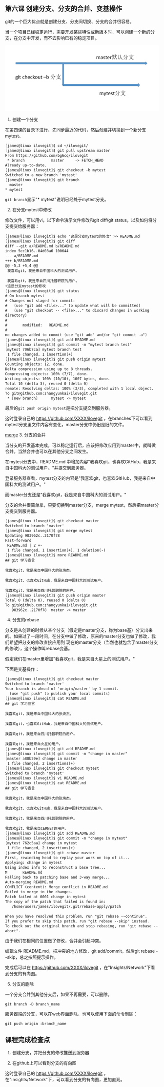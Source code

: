 ## 第六课 创建分支、分支的合并、变基操作

git的一个巨大优点就是创建分支、分支间切换、分支的合并很容易。

当一个项目已经稳定运行，需要开发某些特性或新版本时，可以创建一个新的分支，在分支中开发，而不去影响已有的稳定项目。

![branch](img/branch.png)
1. 创建一个分支

在第四课的目录下进行，先同步最近的代码，然后创建并切换到一个新分支 mytest。
````
[james@linux ilovegit]$ cd ~/ilovegit/
[james@linux ilovegit]$ git pull upstream master
From https://github.com/bg6cq/ilovegit
 * branch            master     -> FETCH_HEAD
Already up-to-date.
[james@linux ilovegit]$ git checkout -b mytest
Switched to a new branch 'mytest'
[james@linux ilovegit]$ git branch
  master
* mytest
````
`git branch`显示"* mytest"说明已经处于mytest分支。

2. 在分支mytest中修改

修改文件，可以用vi，以下命令演示文件修改和git diff/git status，以及如何将分支提交给服务器：
````
[james@linux ilovegit]$ echo "这是分支mytest的修改" >> README.md
[james@linux ilovegit]$ git diff
diff --git a/README.md b/README.md
index 5ec1b16..04d08a6 100644
--- a/README.md
+++ b/README.md
@@ -5,3 +5,4 @@
 我喜欢git，我是来自中国科大的测试用户。

 我喜欢git，我是来自四川托普职院的用户。
+这是分支mytest的修改
[james@linux ilovegit]$ git status
# On branch mytest
# Changes not staged for commit:
#   (use "git add <file>..." to update what will be committed)
#   (use "git checkout -- <file>..." to discard changes in working directory)
#
#       modified:   README.md
#
no changes added to commit (use "git add" and/or "git commit -a")
[james@linux ilovegit]$ git add README.md
[james@linux ilovegit]$ git commit -m "mytest branch test"
[mytest 706b7ca] mytest branch test
 1 file changed, 1 insertion(+)
[james@linux ilovegit]$ git push origin mytest
Counting objects: 12, done.
Delta compression using up to 8 threads.
Compressing objects: 100% (7/7), done.
Writing objects: 100% (10/10), 1007 bytes, done.
Total 10 (delta 3), reused 0 (delta 0)
remote: Resolving deltas: 100% (3/3), completed with 1 local object.
To git@github.com:zhangyunkai/ilovegit.git
 * [new branch]      mytest -> mytest
````

最后的`git push origin mytest`是把分支提交到服务器。

这时登录自己的 https://github.com/XXXX/ilovegit ，在branches下可以看到mytest分支里文件内容有变化，master分支中仍旧是旧的文件。


[merge](img/merge.png)
3. 分支的合并

当分支的开发基本完成，可以稳定运行后，应该把修改应用到master中，就叫做合并。当然合并也可以在其他分支之间发生。

在mytest分支中，README.md 中增加内容"我喜欢git，也喜欢GitHub，我是来自中国科大的测试用户。"并提交到服务器。

登录服务器查看，mytest分支的内容是"我喜欢git，也喜欢GitHub，我是来自中国科大的测试用户。"

而master分支还是"我喜欢git，我是来自中国科大的测试用户。"

分支的合并很简单拿，只要切换到master分支，merge mytest，然后把master分支提交到服务器。
````
[james@linux ilovegit]$ git checkout master
Switched to branch 'master'
[james@linux ilovegit]$ git merge mytest
Updating 983962c..2170f78
Fast-forward
 README.md | 2 +-
 1 file changed, 1 insertion(+), 1 deletion(-)
[james@linux ilovegit]$ more README.md
## git 学习宣言

我喜欢git，我是来自中国科大的张焕杰。

我喜欢git，也喜欢GitHub，我是来自中国科大的测试用户。

我喜欢git，我是来自四川托普职院的用户。
[james@linux ilovegit]$ git push origin master
Total 0 (delta 0), reused 0 (delta 0)
To git@github.com:zhangyunkai/ilovegit.git
   983962c..2170f78  master -> master
````

4. 分支的rebase

分支是从创建的时候从某个分支（假定是master分支，称为base基）分叉出来的。如果过了一段时间，在分支中做了修改，原来的master分支也做了修改，我们希望把分支的修改直接应用到
现在的master分支（当然也就包含了master分支的修改），这个操作叫rebase变基。

假定我们在master里增加"我喜欢git，我是来自火星上的测试用户。"

下面是变基操作：
````
[james@linux ilovegit]$ git checkout master
Switched to branch 'master'
Your branch is ahead of 'origin/master' by 1 commit.
  (use "git push" to publish your local commits)
[james@linux ilovegit]$ cat README.md
## git 学习宣言

我喜欢git，我是来自中国科大的张焕杰。

我喜欢git，也喜欢GitHub，我是来自中国科大的测试用户。

我喜欢git，我是来自四川托普职院的用户。

我喜欢git，我是来自火星的用户。
[james@linux ilovegit]$ git add README.md
[james@linux ilovegit]$ git commit -m "change in master"
[master a88b59e] change in master
 1 file changed, 2 insertions(+)
[james@linux ilovegit]$ git checkout mytest
Switched to branch 'mytest'
[james@linux ilovegit]$ vi README.md
[james@linux ilovegit]$ cat README.md
## git 学习宣言

我喜欢git，我是来自中国科大的张焕杰。

我喜欢git，也喜欢GitHub，我是来自中国科大的测试用户。

我喜欢git，我是来自四川托普职院的用户。

我喜欢git，我是来自CERNET的用户。
[james@linux ilovegit]$ git add README.md
[james@linux ilovegit]$ git commit -m "change in mytest"
[mytest 762c5aa] change in mytest
 1 file changed, 2 insertions(+)
[james@linux ilovegit]$ git rebase master
First, rewinding head to replay your work on top of it...
Applying: change in mytest
Using index info to reconstruct a base tree...
M       README.md
Falling back to patching base and 3-way merge...
Auto-merging README.md
CONFLICT (content): Merge conflict in README.md
Failed to merge in the changes.
Patch failed at 0001 change in mytest
The copy of the patch that failed is found in:
   /home/users/james/ilovegit/.git/rebase-apply/patch

When you have resolved this problem, run "git rebase --continue".
If you prefer to skip this patch, run "git rebase --skip" instead.
To check out the original branch and stop rebasing, run "git rebase --abort".
````
由于我们在相同的位置做了修改，合并会引起冲突。

编辑文件 README.md，把冲突的地方修改，git add/commit，然后git rebase --skip，总之按照提示操作。

完成后可以在  https://github.com/XXXX/ilovegit ，在"Insights/Network"下看到分支的有向图。

5. 分支的删除

一个分支合并到其他分支后，如果不再需要，可以删除。
````
git branch -D branch_name
````

服务器端的分支，可以在web界面删除，也可以使用下面的命令删除：
```
git push origin :branch_name
```


## 课程完成检查点

1. 创建分支，并把分支的修改推送到服务器

2. 在github上可以看到分支的有向图

  这时登录自己的 https://github.com/XXXX/ilovegit ，在"Insights/Network"下，可以看到分支的有向图，更加直观。
